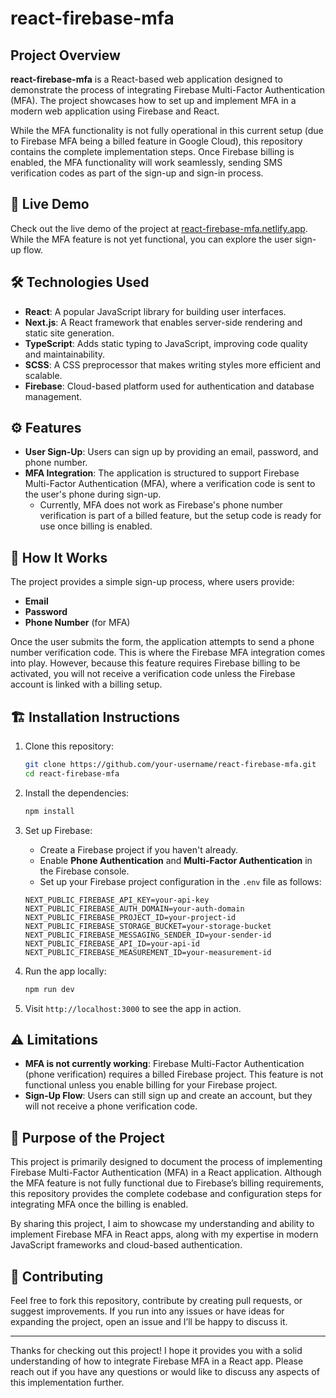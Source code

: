 # react-firebase-mfa

## Project Overview

**react-firebase-mfa** is a React-based web application designed to demonstrate the process of integrating Firebase Multi-Factor Authentication (MFA). The project showcases how to set up and implement MFA in a modern web application using Firebase and React.

While the MFA functionality is not fully operational in this current setup (due to Firebase MFA being a billed feature in Google Cloud), this repository contains the complete implementation steps. Once Firebase billing is enabled, the MFA functionality will work seamlessly, sending SMS verification codes as part of the sign-up and sign-in process.

## 🚀 Live Demo

Check out the live demo of the project at [react-firebase-mfa.netlify.app](https://react-firebase-mfa.netlify.app). While the MFA feature is not yet functional, you can explore the user sign-up flow.

## 🛠 Technologies Used

- **React**: A popular JavaScript library for building user interfaces.
- **Next.js**: A React framework that enables server-side rendering and static site generation.
- **TypeScript**: Adds static typing to JavaScript, improving code quality and maintainability.
- **SCSS**: A CSS preprocessor that makes writing styles more efficient and scalable.
- **Firebase**: Cloud-based platform used for authentication and database management.

## ⚙️ Features

- **User Sign-Up**: Users can sign up by providing an email, password, and phone number.
- **MFA Integration**: The application is structured to support Firebase Multi-Factor Authentication (MFA), where a verification code is sent to the user's phone during sign-up.
  - Currently, MFA does not work as Firebase's phone number verification is part of a billed feature, but the setup code is ready for use once billing is enabled.

## 📝 How It Works

The project provides a simple sign-up process, where users provide:

- **Email**
- **Password**
- **Phone Number** (for MFA)

Once the user submits the form, the application attempts to send a phone number verification code. This is where the Firebase MFA integration comes into play. However, because this feature requires Firebase billing to be activated, you will not receive a verification code unless the Firebase account is linked with a billing setup.

## 🏗️ Installation Instructions

1. Clone this repository:

   ```bash
   git clone https://github.com/your-username/react-firebase-mfa.git
   cd react-firebase-mfa
   ```

2. Install the dependencies:

   ```bash
   npm install
   ```

3. Set up Firebase:

   - Create a Firebase project if you haven't already.
   - Enable **Phone Authentication** and **Multi-Factor Authentication** in the Firebase console.
   - Set up your Firebase project configuration in the `.env` file as follows:

   ```env
   NEXT_PUBLIC_FIREBASE_API_KEY=your-api-key
   NEXT_PUBLIC_FIREBASE_AUTH_DOMAIN=your-auth-domain
   NEXT_PUBLIC_FIREBASE_PROJECT_ID=your-project-id
   NEXT_PUBLIC_FIREBASE_STORAGE_BUCKET=your-storage-bucket
   NEXT_PUBLIC_FIREBASE_MESSAGING_SENDER_ID=your-sender-id
   NEXT_PUBLIC_FIREBASE_API_ID=your-api-id
   NEXT_PUBLIC_FIREBASE_MEASUREMENT_ID=your-measurement-id
   ```

4. Run the app locally:

   ```bash
   npm run dev
   ```

5. Visit `http://localhost:3000` to see the app in action.

## ⚠️ Limitations

- **MFA is not currently working**: Firebase Multi-Factor Authentication (phone verification) requires a billed Firebase project. This feature is not functional unless you enable billing for your Firebase project.
- **Sign-Up Flow**: Users can still sign up and create an account, but they will not receive a phone verification code.

## 🎯 Purpose of the Project

This project is primarily designed to document the process of implementing Firebase Multi-Factor Authentication (MFA) in a React application. Although the MFA feature is not fully functional due to Firebase’s billing requirements, this repository provides the complete codebase and configuration steps for integrating MFA once the billing is enabled.

By sharing this project, I aim to showcase my understanding and ability to implement Firebase MFA in React apps, along with my expertise in modern JavaScript frameworks and cloud-based authentication.

## 🤝 Contributing

Feel free to fork this repository, contribute by creating pull requests, or suggest improvements. If you run into any issues or have ideas for expanding the project, open an issue and I’ll be happy to discuss it.

---

Thanks for checking out this project! I hope it provides you with a solid understanding of how to integrate Firebase MFA in a React app. Please reach out if you have any questions or would like to discuss any aspects of this implementation further.
